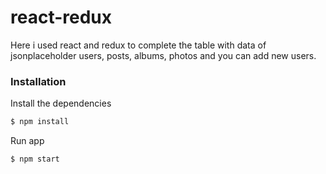 # react-redux

Here i used react and redux to complete the table with data of jsonplaceholder users, posts, albums, photos and you can add new users.

### Installation

Install the dependencies

```sh
$ npm install
```
Run app

```sh
$ npm start
```